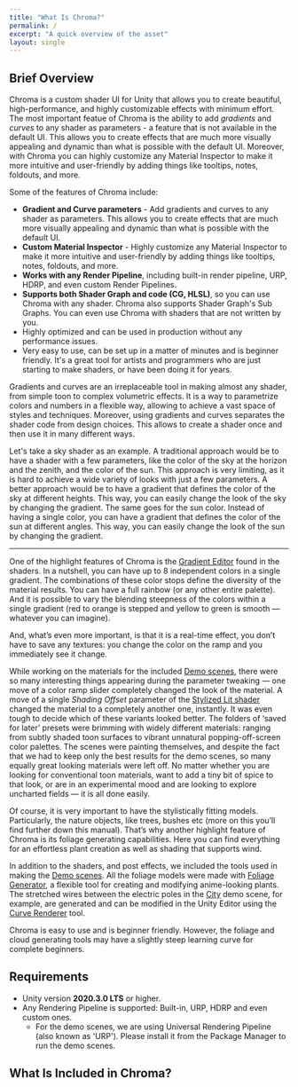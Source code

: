 ```yaml
---
title: "What Is Chroma?"
permalink: /
excerpt: "A quick overview of the asset"
layout: single
---
```


<!--
**<span style="font-size:larger;">[Full documentation online](https://chroma.dustyroom.com)</span>**
{: .notice--info}
-->

<!--
Important!
{: .notice--danger}
-->

## Brief Overview

Chroma is a custom shader UI for Unity that allows you to create beautiful, high-performance, and highly customizable effects with minimum effort. The most important featue of Chroma is the ability to add *gradients* and *curves* to any shader as parameters - a feature that is not available in the default UI. This allows you to create effects that are much more visually appealing and dynamic than what is possible with the default UI. Moreover, with Chroma you can highly customize any Material Inspector to make it more intuitive and user-friendly by adding things like tooltips, notes, foldouts, and more.

Some of the features of Chroma include:
- **Gradient and Curve parameters** - Add gradients and curves to any shader as parameters. This allows you to create effects that are much more visually appealing and dynamic than what is possible with the default UI.
- **Custom Material Inspector** - Highly customize any Material Inspector to make it more intuitive and user-friendly by adding things like tooltips, notes, foldouts, and more.
- **Works with any Render Pipeline**, including built-in render pipeline, URP, HDRP, and even custom Render Pipelines.
- **Supports both Shader Graph and code (CG, HLSL)**, so you can use Chroma with any shader. Chroma also supports Shader Graph's Sub Graphs. You can even use Chroma with shaders that are not written by you.
- Highly optimized and can be used in production without any performance issues.
- Very easy to use, can be set up in a matter of minutes and is beginner friendly. It's a great tool for artists and programmers who are just starting to make shaders, or have been doing it for years.

Gradients and curves are an irreplaceable tool in making almost any shader, from simple toon to complex volumetric effects. It is a way to parametrize colors and numbers in a flexible way, allowing to achieve a vast space of styles and techniques. Moreover, using gradients and curves separates the shader code from design choices. This allows to create a shader once and then use it in many different ways.

Let's take a sky shader as an example. A traditional approach would be to have a shader with a few parameters, like the color of the sky at the horizon and the zenith, and the color of the sun. This approach is very limiting, as it is hard to achieve a wide variety of looks with just a few parameters. A better approach would be to have a gradient that defines the color of the sky at different heights. This way, you can easily change the look of the sky by changing the gradient. The same goes for the sun color. Instead of having a single color, you can have a gradient that defines the color of the sun at different angles. This way, you can easily change the look of the sun by changing the gradient.

---

One of the highlight features of Chroma is the [Gradient Editor](stylized-lit-shader/#gradient) found in the shaders. In a nutshell, you can have up to 8 independent colors in a single gradient. The combinations of these color stops define the diversity of the material results. You can have a full rainbow (or any other entire palette). And it is possible to vary the blending steepness of the colors within a single gradient (red to orange is stepped and yellow to green is smooth — whatever you can imagine).

And, what’s even more important, is that it is a real-time effect, you don’t have to save any textures: you change the color on the ramp and you immediately see it change.

While working on the materials for the included [Demo scenes](demo-scenes), there were so many interesting things appearing during the parameter tweaking — one move of a color ramp slider completely changed the look of the material. A move of a single _Shading Offset_ parameter of the [Stylized Lit shader](stylized-lit-shader) changed the material to a completely another one, instantly. It was even tough to decide which of these variants looked better. The folders of ‘saved for later’ presets were brimming with widely different materials: ranging from subtly shaded toon surfaces to vibrant unnatural popping-off-screen color palettes. The scenes were painting themselves, and despite the fact that we had to keep only the best results for the demo scenes, so many equally great looking materials were left off. No matter whether you are looking for conventional toon materials, want to add a tiny bit of spice to that look, or are in an experimental mood and are looking to explore uncharted fields — it is all done easily.

Of course, it is very important to have the stylistically fitting models. Particularly, the nature objects, like trees, bushes etc (more on this you’ll find further down this manual). That’s why another highlight feature of Chroma is its foliage generating capabilities. Here you can find everything for an effortless plant creation as well as shading that supports wind.

In addition to the shaders, and post effects, we included the tools used in making the [Demo scenes](demo-scenes). All the foliage models were made with [Foliage Generator](foliage-generator), a flexible tool for creating and modifying anime-looking plants. The stretched wires between the electric poles in the [City](demo-scenes#city-scene) demo scene, for example, are generated and can be modified in the Unity Editor using the [Curve Renderer](curve-renderer) tool.

Chroma is easy to use and is beginner friendly. However, the foliage and cloud generating tools may have a slightly steep learning curve for complete beginners.

## Requirements

  * Unity version **2020.3.0 LTS** or higher.
  * Any Rendering Pipeline is supported: Built-in, URP, HDRP and even custom ones.
    * For the demo scenes, we are using Universal Rendering Pipeline (also known as 'URP'). Please install it from the Package Manager to run the demo scenes.

## What Is Included in Chroma?
